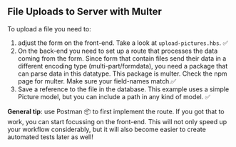 ## File Uploads to Server with Multer

To upload a file you need to:
 1. adjust the form on the front-end. Take a look at `upload-pictures.hbs`. :white_check_mark:
 2. On the back-end you need to set up a route that processes the data coming from the form. Since form that contain files send their data in a different encoding type (multi-part/formdata), you need a package that can parse data in this datatype. This package is multer. Check the npm page for multer. Make sure your field-names match.:white_check_mark:
 3. Save a reference to the file in the database. This example uses a simple Picture model, but you can include a path in any kind of model. :white_check_mark:

**General tip**: use Postman  :package: to first implement the route. If you got that to work, you can start focussing on the front-end. This will not only speed up your workflow considerably, but it will also become easier to create automated tests later as well!

